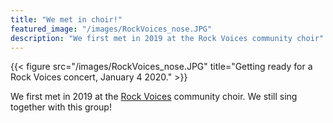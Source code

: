```yaml
---
title: "We met in choir!"
featured_image: "/images/RockVoices_nose.JPG"
description: "We first met in 2019 at the Rock Voices community choir"
---
```


{{< figure src="/images/RockVoices_nose.JPG" title="Getting ready for a Rock Voices concert, January 4 2020." >}}

We first met in 2019 at the [Rock Voices](https://rockvoices.com) community choir. We still sing together with this group!